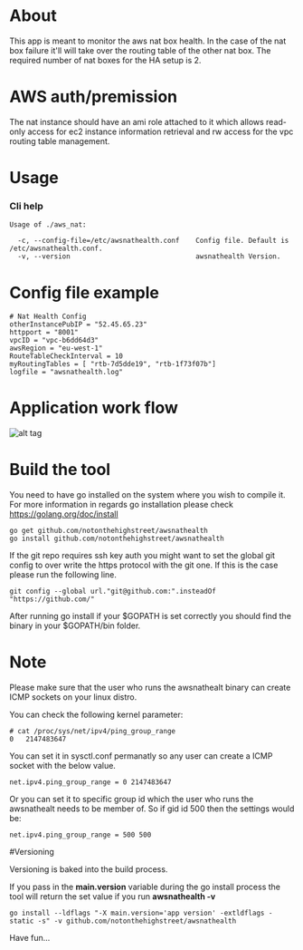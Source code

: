 # About
This app is meant to monitor the aws nat box health.In the case of the nat box failure it'll will take over the routing table of the other nat box. The required number of nat boxes for the HA setup is 2.

# AWS auth/premission
The nat instance should have an ami role attached to it which allows read-only access for ec2 instance information retrieval and rw access for the vpc routing table management.

# Usage
### Cli help
```
Usage of ./aws_nat:

  -c, --config-file=/etc/awsnathealth.conf    Config file. Default is /etc/awsnathealth.conf.
  -v, --version                               awsnathealth Version.
```

# Config file example
```
# Nat Health Config
otherInstancePubIP = "52.45.65.23"
httpport = "8001"
vpcID = "vpc-b6dd64d3"
awsRegion = "eu-west-1"
RouteTableCheckInterval = 10
myRoutingTables = [ "rtb-7d5dde19", "rtb-1f73f07b"]
logfile = "awsnathealth.log"
```

# Application work flow
![alt tag](workflow.png)


# Build the tool
You need to have go installed on the system where you wish to compile it.
For more information in regards go installation please check https://golang.org/doc/install

```
go get github.com/notonthehighstreet/awsnathealth
go install github.com/notonthehighstreet/awsnathealth

```

If the git repo requires ssh key auth you might want to set the global git config to over write the https protocol with the git one. If this is the case please run the following line.

```
git config --global url."git@github.com:".insteadOf "https://github.com/"
```

After running go install if your $GOPATH is set correctly you should find the binary in your $GOPATH/bin folder.

# Note

Please make sure that the user who runs the awsnathealt binary can create ICMP sockets on your linux distro.

You can check the following kernel parameter:

```
# cat /proc/sys/net/ipv4/ping_group_range
0	2147483647
```
You can set it in sysctl.conf permanatly so any user can create a ICMP socket with the below value.

```
net.ipv4.ping_group_range = 0 2147483647
```

Or you can set it to specific group id which the user who runs the awsnathealt needs to be member of. So if gid id 500 then the settings would be:

```
net.ipv4.ping_group_range = 500 500
```


 

#Versioning

Versioning is baked into the build process.

If you pass in the **main.version** variable during the go install process the tool will return the set value if you run **awsnathealth -v**

```
go install --ldflags "-X main.version='app version' -extldflags -static -s" -v github.com/notonthehighstreet/awsnathealth
```

Have fun...
